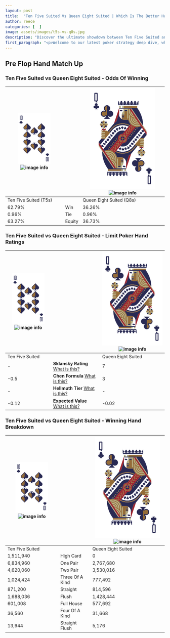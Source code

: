 ```yaml
---
layout: post
title:  "Ten Five Suited Vs Queen Eight Suited | Which Is The Better Hand In Poker? A Complete Guide"
author: reece
categories: [  ]
image: assets/images/t5s-vs-q8s.jpg
description: "Discover the ultimate showdown between Ten Five Suited and Queen Eight Suited in poker! Uncover the odds, strategies, and scenarios where one hand triumphs over the other. Get ready to up your poker game with this thrilling analysis."
first_paragraph: "<p>Welcome to our latest poker strategy deep dive, where we're pitting two distinct hands against each other in a high-stakes showdown: Ten Five Suited vs Queen Eight Suited.</p><p>In the dynamic world of poker, every decision counts, and knowing which hand holds the upper hand is key to your success at the table.</p><p>In this article, we'll dissect these two hands, explore the scenarios where one dominates the other, and equip you with the knowledge to make strategic choices that can tip the odds in your favor.</p><p>Get ready to unravel the intriguing dynamics of these poker hands and elevate your game to new heights.</p>"
---
```




[comment]: # (sp0)

## Pre Flop Hand Match Up

<div class="table hand-ratings" markdown="1"> 



### Ten Five Suited vs Queen Eight Suited - Odds Of Winning


    
| ![image info](assets/images/hand1/T.png) ![image info](assets/images/hand1/5s.png) |  | ![image info](assets/images/hand2/Q.png) ![image info](assets/images/hand2/8s.png) |
| -------- | -------- | -------- |
| Ten Five Suited (T5s) |  | Queen Eight Suited (Q8s) |
| 62.79% | Win | 36.26% |
| 0.96% | Tie | 0.96% |
| 63.27% | Equity | 36.73% |




[comment]: # (sp1)



### Ten Five Suited vs Queen Eight Suited - Limit Poker Hand Ratings


    
| ![image info](assets/images/hand1/T.png) ![image info](assets/images/hand1/5s.png) |  | ![image info](assets/images/hand2/Q.png) ![image info](assets/images/hand2/8s.png) |
| -------- | -------- | -------- |
| Ten Five Suited |  | Queen Eight Suited |
| - | **Sklansky Rating** [What is this?](/sklansky-rating-explained) | 7 |
| -0.5 | **Chen Formula** [What is this?](/chen-formula-explained) | 3 |
| - | **Hellmuth Tier** [What is this?](/Hellmuth-tier-explained) | - |
| -0.12 | **Expected Value** [What is this?](/expected-value-explained) | -0.02 |




[comment]: # (sp2)



### Ten Five Suited vs Queen Eight Suited - Winning Hand Breakdown


    
| ![image info](assets/images/hand1/T.png) ![image info](assets/images/hand1/5s.png) |  | ![image info](assets/images/hand2/Q.png) ![image info](assets/images/hand2/8s.png) |
| -------- | -------- | -------- |
| Ten Five Suited |  | Queen Eight Suited |
| 1,511,940 | High Card | 0 |
| 6,834,960 | One Pair | 2,767,680 |
| 4,620,060 | Two Pair | 3,530,016 |
| 1,024,424 | Three Of A Kind | 777,492 |
| 871,200 | Straight | 814,596 |
| 1,688,036 | Flush | 1,428,444 |
| 601,008 | Full House | 577,692 |
| 36,560 | Four Of A Kind | 31,668 |
| 13,944 | Straight Flush | 5,176 |




[comment]: # (sp3)



</div>

[comment]: # (sp4)



[comment]: # (sp5)

